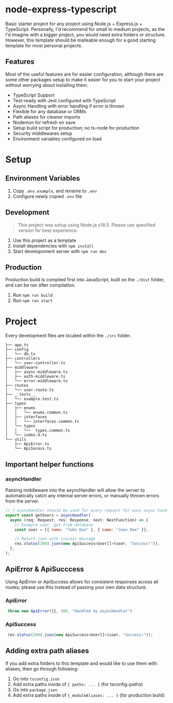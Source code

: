 # node-express-typescript
Basic starter project for any project using Node.js + Express.js + TypeScript. Personally, I'd recommend for small to medium projects, as the I'd imagine with a bigger project, you would need extra folders or structure. However, this template should be malleable enough for a good starting template for most personal projects.

## Features
Most of the useful features are for easier configuration, although there are some other packages setup to make it easier for you to start your project without worrying about installing them.

- TypeScript Support
- Test-ready with Jest configured with TypeScript
- Async Handling with error handling if error is thrown
- Flexible for any database or ORMs
- Path aliases for cleaner imports
- Nodemon for refresh on save
- Setup build script for production; no ts-node for production
- Security middlewares setup
- Environment variables configured on load

# Setup

## Environment Variables

1. Copy ```.env.example```, and rename to ```.env```
2. Configure newly copied ```.env``` file 

## Development
> This project was setup using Node.js v18.5. Please use specified version for best experience.

1. Use this project as a template
2. Install dependencies with ```npm install```
3. Start developoment server with ```npm run dev```

## Production
Production build is compiled first into JavaScript, built on the ```./dist``` folder, and can be ran after compilation.

1. Run ```npm run build```
2. Run ```npm run start```

# Project
Every development files are located within the ```./src``` folder. 

```
├── app.ts
├── config
│   └── db.ts
├── controllers
│   └── user-controller.ts
├── middleware
│   ├── async-middleware.ts
│   ├── auth-middleware.ts
│   └── error-middleware.ts
├── routes
│   └── user-route.ts
├── __tests__
│   └── example.test.ts
├── types
│   ├── enums
│   │   └── enums.common.ts
│   ├── interfaces
│   │   └── interfaces.common.ts
│   └── types
│   │   └──  types.common.ts
│   └── index.d.ts
└── utils
    ├── ApiError.ts
    └── ApiSucess.ts
```

## Important helper functions

### asyncHandler
Passing middleware into the asyncHandler will allow the server to automatically catch any internal server errors, or manually thrown errors from the server. 
```js
// ? asyncHandler should be used for every request for easy async handling
export const getUsers = asyncHandler(
  async (req: Request, res: Response, next: NextFunction) => {
    // Example user, get from database
    const user = [{ name: "John Doe" }, { name: "Jaen Doe" }];

    // Return json with success message
    res.status(200).json(new ApiSuccess<User[]>(user, "Success!"));
  },
);
```

## ApiError & ApiSucccess
Using ApiError or ApiSuccess allows for consistent responses across all routes; please use this instead of passing your own data structure. 

### ApiError
```js
 throw new ApiError({}, 500, "Handled by asyncHandler")
```

### ApiSuccess
```js
 res.status(200).json(new ApiSuccess<User[]>(user, "Success!"));
```

## Adding extra path aliases
If you add extra folders to this template and would like to use them with aliases, then go through following:

1. Go into ```tsconfig.json```
2. Add extra paths inside of ```{ paths: ... }``` (for tsconfig-paths)
3. Go into ```package.json```
4. Add extra paths inside of ```{_moduleAliases: ... }``` (for production build)

